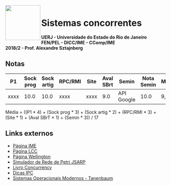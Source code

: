 <img src="https://uploaddeimagens.com.br/images/001/739/674/full/logo_uerj_pb.png?1542844091" width="110" align="left"/>

# Sistemas concorrentes

**UERJ - Universidade do Estado do Rio de Janeiro**  
**FEN/PEL - DICC/IME - CComp/IME**  
**2018/2 - Prof. Alexandre Sztajnberg**

## Notas

| P1   | Sock prog | Sock artig | RPC/RMI | Site | Aval SBrt | Semin      | Nota Semin | Média |
|------|-----------|------------|---------|------|-----------|------------|------------|-------|
| xxxx | 10.0      | 10.0       | xxxx    | xxxx | 9.0       | API Google | 10.0       | 9,9   |

Média = ((P1 * 4) + (Sock prog * 3) + (Sock artig * 2) + (RPC/RMI * 3) + (Site * 1) + (Aval SBrT * 1) + (Semin * 3)) / 17

## Links externos

- [Página IME](https://www.ime.uerj.br/~alexszt/)
- [Página LCC](http://152.92.236.8/alexszt)
- [Página Wellington](https://sites.google.com/a/ime.uerj.br/wellington_ime-uerj/projetos)
- [Simulador de Rede de Petri JSARP](https://github.com/felipelino/jsarp)
- [Livro Concurrency](http://www.doc.ic.ac.uk/~jnm/book/)
- [Dicas IPC](https://www.ime.uerj.br/~alexszt/dicas-ipc/)
- [Sistemas Operacionais Modernos - Tanenbaum](https://drive.google.com/file/d/1bZILuXGHQHFmDCbQTw5DKCqr4rcS8nyZ/view?usp=sharing)

